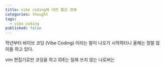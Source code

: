 ```yaml
---
title: vibe coding에 대한 짧은 견해
categories: thought
tags:
  - vibe_coding
published: false
---
```


작년부터 바이브 코딩 (Vibe Coding) 이라는 말이 나오기 시작하더니 올해는 정말 많이들 하고 있다.

vim 편집기로만 코딩을 하고 IDE는 일체 쓰지 않는 나로써는 